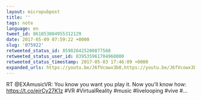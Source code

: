 ```yaml
---
layout: micropubpost
title: ''
tags: note
language: en
tweet_id: 861853084955312129
date: 2017-05-09 07:59:22 +0000
slug: '075922'
retweeted_status_id: 859826425200877568
retweeted_status_user_id: 839535961704960000
retweeted_status_timestamp: 2017-05-03 17:46:09 +0000
expanded_urls: https://youtu.be/J6fVcowx3b0,https://youtu.be/J6fVcowx3b0,https://twitter.com/EXAmusicVR/status/859826425200877568/photo/1
---
```

RT @EXAmusicVR: You know you want you play it. Now you'll know how: https://t.co/ejrCy27K1z
#VR #VirtualReality #music #livelooping #vive #…
